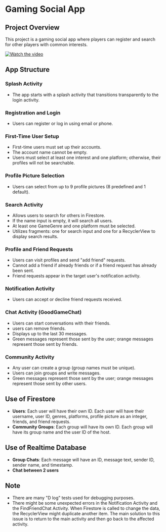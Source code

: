 # Gaming Social App

## Project Overview
This project is a gaming social app where players can register and search for other players with common interests.

[![Watch the video](https://img.youtube.com/vi/_-LBl4CoeBA/maxresdefault.jpg)](https://www.youtube.com/watch?v=Mk8Ceg9vl9c)


## App Structure

### Splash Activity
- The app starts with a splash activity that transitions transparently to the login activity.

### Registration and Login
- Users can register or log in using email or phone.

### First-Time User Setup
- First-time users must set up their accounts.
- The account name cannot be empty.
- Users must select at least one interest and one platform; otherwise, their profiles will not be searchable.

### Profile Picture Selection
- Users can select from up to 9 profile pictures (8 predefined and 1 default).

### Search Activity
- Allows users to search for others in Firestore.
- If the name input is empty, it will search all users.
- At least one GameGenre and one platform must be selected.
- Utilizes fragments: one for search input and one for a RecyclerView to display search results.

### Profile and Friend Requests
- Users can visit profiles and send "add friend" requests.
- Cannot add a friend if already friends or if a friend request has already been sent.
- Friend requests appear in the target user's notification activity.

### Notification Activity
- Users can accept or decline friend requests received.

### Chat Activity (GoodGameChat)
- Users can start conversations with their friends.
- users can remove friends.
- Displays up to the last 30 messages.
- Green messages represent those sent by the user; orange messages represent those sent by friends.

### Community Activity
- Any user can create a group (group names must be unique).
- Users can join groups and write messages.
- Green messages represent those sent by the user; orange messages represent those sent by other users.

## Use of Firestore
- **Users**: Each user will have their own ID. Each user will have their username, user ID, genres, platforms, profile picture as an integer, friends, and friend requests.
- **Community Groups**: Each group will have its own ID. Each group will have its group name and the user ID of the host.

## Use of Realtime Database
- **Group Chats**: Each message will have an ID, message text, sender ID, sender name, and timestamp.
- **Chat between 2 users**

## Note
- There are many "D log" tests used for debugging purposes.
- There might be some unexpected errors in the Notification Activity and the FindFriendChat Activity. When Firestore is called to change the data, the RecyclerView might duplicate another item. The main solution to this issue is to return to the main activity and then go back to the affected activity.
